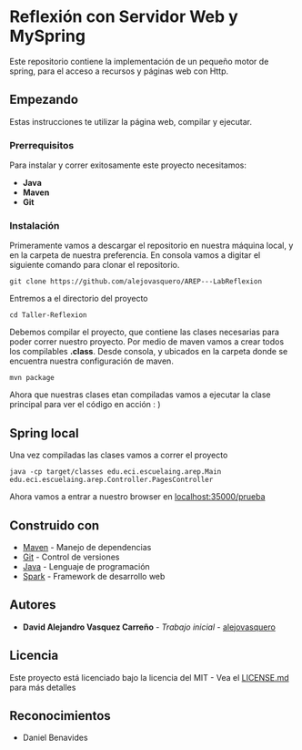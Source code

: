 # Reflexión con Servidor Web y MySpring

Este repositorio contiene la implementación de un pequeño motor de
spring, para el acceso a recursos y páginas web con Http.  

## Empezando

Estas instrucciones te utilizar la página web, compilar y ejecutar. 

 
### Prerrequisitos

Para instalar y correr exitosamente este proyecto necesitamos:
* **Java**
* **Maven**
* **Git**


### Instalación

Primeramente vamos a descargar el repositorio en nuestra máquina local, y en la carpeta de 
nuestra preferencia. En consola vamos a digitar el siguiente comando para clonar el repositorio.

```
git clone https://github.com/alejovasquero/AREP---LabReflexion
```

Entremos a el directorio del proyecto

```
cd Taller-Reflexion
```

Debemos compilar el proyecto, que contiene las clases necesarias para poder correr nuestro
proyecto. Por medio de maven vamos a crear todos los compilables **.class**. Desde consola, y ubicados en la carpeta donde se encuentra
nuestra configuración de maven.

```
mvn package
```

Ahora que nuestras clases etan compiladas vamos a ejecutar la clase principal para
ver el código en acción : )

## Spring local

Una vez compiladas las clases vamos a correr el proyecto

```
java -cp target/classes edu.eci.escuelaing.arep.Main edu.eci.escuelaing.arep.Controller.PagesController
```

Ahora vamos a entrar a nuestro browser en [localhost:35000/prueba](http://localhost:35000/prueba)

## Construido con


* [Maven](https://maven.apache.org/) - Manejo de dependencias
* [Git](https://git-scm.com/) - Control de versiones
* [Java](https://www.java.com/es/) - Lenguaje de programación
* [Spark](http://sparkjava.com/) - Framework de desarrollo web


## Autores

* **David Alejandro Vasquez Carreño** - *Trabajo inicial* - [alejovasquero](https://github.com/alejovasquero)

## Licencia

Este proyecto está licenciado bajo la licencia del MIT - Vea el [LICENSE.md](LICENSE.md) para más detalles

## Reconocimientos

* Daniel Benavides

